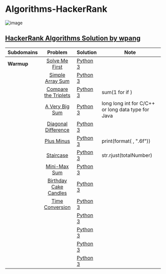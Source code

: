 # Algorithms-HackerRank

![image](https://user-images.githubusercontent.com/42813309/48362809-7cd82380-e672-11e8-8680-4c7550ded3f4.png)

## [HackerRank Algorithms Solution by wpang](https://www.hackerrank.com/domains/algorithms)

|Subdomains       | Problem     | Solution     | Note  |
|:------------- |:-------------:|:-------|-----|
|**Warmup**|[Solve Me First](https://www.hackerrank.com/challenges/solve-me-first/problem)|[Python 3](https://github.com/veagy/Algorithms-HackerRank/blob/master/Warmup/Solve%20Me%20First)||
||[Simple Array Sum](https://www.hackerrank.com/challenges/simple-array-sum/problem)|[Python 3](https://github.com/veagy/Algorithms-HackerRank/blob/master/Warmup/Simple%20Array%20Sum)||
||[Compare the Triplets](https://www.hackerrank.com/challenges/compare-the-triplets/problem)|[Python 3](https://github.com/veagy/Algorithms-HackerRank/blob/master/Warmup/Compare%20the%20Triplets)|sum(1 for  if  )|
||[A Very Big Sum](https://www.hackerrank.com/challenges/a-very-big-sum/problem)|[Python 3](https://github.com/veagy/Algorithms-HackerRank/blob/master/Warmup/A%20Very%20Big%20Sum)|long long int for C/C++ or long data type for Java|
||[Diagonal Difference](https://www.hackerrank.com/challenges/diagonal-difference/problem)|[Python 3](https://github.com/veagy/Algorithms-HackerRank/blob/master/Warmup/Diagonal%20Difference)||
||[Plus Minus](https://www.hackerrank.com/challenges/plus-minus/problem)|[Python 3](https://github.com/veagy/Algorithms-HackerRank/blob/master/Warmup/Plus%20Minus)|print(format( , ".6f"))|
||[Staircase](https://www.hackerrank.com/challenges/staircase/problem)|[Python 3](https://github.com/veagy/Algorithms-HackerRank/blob/master/Warmup/Staircase)|str.rjust(totalNumber)|
||[Mini-Max Sum](https://www.hackerrank.com/challenges/mini-max-sum/problem)|[Python 3](https://github.com/veagy/Algorithms-HackerRank/blob/master/Warmup/Mini-Max%20Sum)||
||[Birthday Cake Candles](https://www.hackerrank.com/challenges/birthday-cake-candles/problem)|[Python 3](https://github.com/veagy/Algorithms-HackerRank/blob/master/Warmup/Birthday%20Cake%20Candles)||
||[Time Conversion](https://www.hackerrank.com/challenges/time-conversion/problem)|[Python 3](https://github.com/veagy/Algorithms-HackerRank/blob/master/Warmup/Time%20Conversion)||
||[]()|[Python 3]()||
||[]()|[Python 3]()||
||[]()|[Python 3]()||
||[]()|[Python 3]()||

